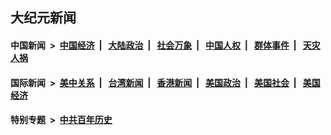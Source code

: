 ## 大纪元新闻

#### 中国新闻 &nbsp;>&nbsp; [中国经济](indexes/ncid283/README.md?06272045) &nbsp;| &nbsp; [大陆政治](indexes/ncid277/README.md?06272045) &nbsp;| &nbsp; [社会万象](indexes/ncid282/README.md?06272045) &nbsp;| &nbsp; [中国人权](indexes/ncid278/README.md?06272045) &nbsp;| &nbsp; [群体事件](indexes/ncid279/README.md?06272045) &nbsp;| &nbsp; [天灾人祸](indexes/ncid280/README.md?06272045)

#### 国际新闻 &nbsp;>&nbsp; [美中关系](indexes/nf1412576/README.md?06272045) &nbsp;| &nbsp; [台湾新闻](indexes/ncid1349361/README.md?06272045) &nbsp;| &nbsp; [香港新闻](indexes/ncid1349362/README.md?06272045) &nbsp;| &nbsp; [美国政治](indexes/ncid1078159/README.md?06272045) &nbsp;| &nbsp; [美国社会](indexes/ncid1078160/README.md?06272045) &nbsp;| &nbsp; [美国经济](indexes/ncid1078158/README.md?06272045)

#### 特别专题 &nbsp;>&nbsp; [中共百年历史](https://github.com/easy2view/epoch-special/blob/master/README.md?06272045)  
